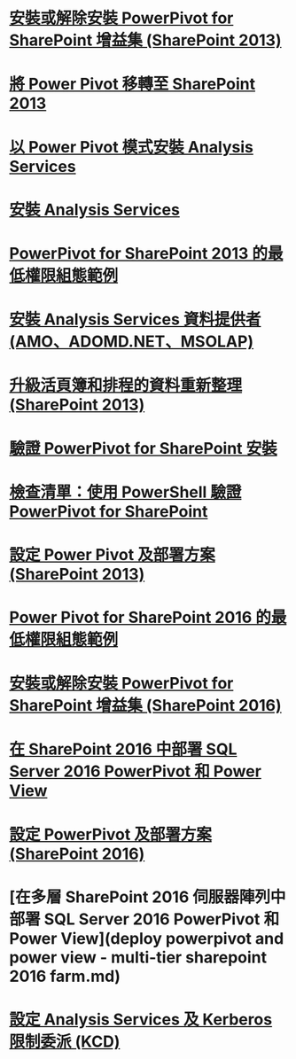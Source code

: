 # [安裝或解除安裝 PowerPivot for SharePoint 增益集 (SharePoint 2013)](install-or-uninstall-the-power-pivot-for-sharepoint-add-in-sharepoint-2013.md)
# [將 Power Pivot 移轉至 SharePoint 2013](migrate-power-pivot-to-sharepoint-2013.md)
# [以 Power Pivot 模式安裝 Analysis Services](install-analysis-services-in-power-pivot-mode.md)
# [安裝 Analysis Services](install-analysis-services.md)
# [PowerPivot for SharePoint 2013 的最低權限組態範例](power-pivot-minimum-privilege-example-sharepoint-2013.md)
# [安裝 Analysis Services 資料提供者 (AMO、ADOMD.NET、MSOLAP)](install-analysis-services-data-providers-amo-adomd-net-msolap.md)
# [升級活頁簿和排程的資料重新整理 (SharePoint 2013)](upgrade-workbooks-and-scheduled-data-refresh-sharepoint-2013.md)
# [驗證 PowerPivot for SharePoint 安裝](verify-a-power-pivot-for-sharepoint-installation.md)
# [檢查清單：使用 PowerShell 驗證 PowerPivot for SharePoint](checklist-use-powershell-to-verify-power-pivot-for-sharepoint.md)
# [設定 Power Pivot 及部署方案 (SharePoint 2013)](configure-power-pivot-and-deploy-solutions-sharepoint-2013.md)
# [Power Pivot for SharePoint 2016 的最低權限組態範例](power-pivot-minimum-privilege-example-sharepoint-2016.md)
# [安裝或解除安裝 PowerPivot for SharePoint 增益集 (SharePoint 2016)](install-or-uninstall-the-power-pivot-for-sharepoint-add-in-sharepoint-2016.md)
# [在 SharePoint 2016 中部署 SQL Server 2016 PowerPivot 和 Power View](deploying-sql-server-2016-powerpivot-and-power-view-in-sharepoint-2016.md)
# [設定 PowerPivot 及部署方案 (SharePoint 2016)](configure-power-pivot-and-deploy-solutions-sharepoint-2016.md)
# [在多層 SharePoint 2016 伺服器陣列中部署 SQL Server 2016 PowerPivot 和 Power View](deploy powerpivot and power view - multi-tier sharepoint 2016 farm.md)
# [設定 Analysis Services 及 Kerberos 限制委派 (KCD)](configure-analysis-services-and-kerberos-constrained-delegation-kcd.md)
